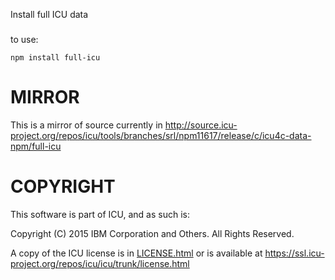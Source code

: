 Install full ICU data
###

to use:

	npm install full-icu

MIRROR
===
This is a mirror of source  currently  in
http://source.icu-project.org/repos/icu/tools/branches/srl/npm11617/release/c/icu4c-data-npm/full-icu

COPYRIGHT
===

This software is part of ICU, and as such is:

Copyright (C) 2015 IBM Corporation and Others. All Rights Reserved.

A copy of the ICU license is in [LICENSE.html](LICENSE.html)
or is available at https://ssl.icu-project.org/repos/icu/icu/trunk/license.html

